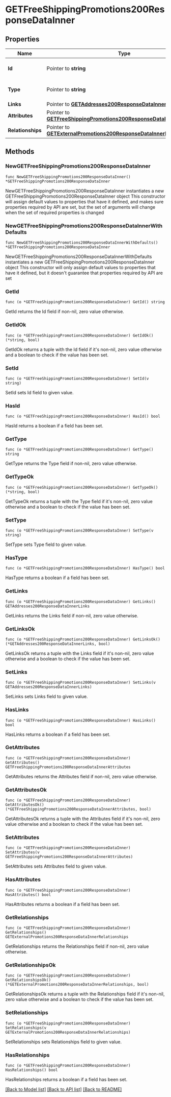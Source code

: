 # GETFreeShippingPromotions200ResponseDataInner

## Properties

Name | Type | Description | Notes
------------ | ------------- | ------------- | -------------
**Id** | Pointer to **string** | The resource&#39;s id | [optional] 
**Type** | Pointer to **string** | The resource&#39;s type | [optional] 
**Links** | Pointer to [**GETAddresses200ResponseDataInnerLinks**](GETAddresses200ResponseDataInnerLinks.md) |  | [optional] 
**Attributes** | Pointer to [**GETFreeShippingPromotions200ResponseDataInnerAttributes**](GETFreeShippingPromotions200ResponseDataInnerAttributes.md) |  | [optional] 
**Relationships** | Pointer to [**GETExternalPromotions200ResponseDataInnerRelationships**](GETExternalPromotions200ResponseDataInnerRelationships.md) |  | [optional] 

## Methods

### NewGETFreeShippingPromotions200ResponseDataInner

`func NewGETFreeShippingPromotions200ResponseDataInner() *GETFreeShippingPromotions200ResponseDataInner`

NewGETFreeShippingPromotions200ResponseDataInner instantiates a new GETFreeShippingPromotions200ResponseDataInner object
This constructor will assign default values to properties that have it defined,
and makes sure properties required by API are set, but the set of arguments
will change when the set of required properties is changed

### NewGETFreeShippingPromotions200ResponseDataInnerWithDefaults

`func NewGETFreeShippingPromotions200ResponseDataInnerWithDefaults() *GETFreeShippingPromotions200ResponseDataInner`

NewGETFreeShippingPromotions200ResponseDataInnerWithDefaults instantiates a new GETFreeShippingPromotions200ResponseDataInner object
This constructor will only assign default values to properties that have it defined,
but it doesn't guarantee that properties required by API are set

### GetId

`func (o *GETFreeShippingPromotions200ResponseDataInner) GetId() string`

GetId returns the Id field if non-nil, zero value otherwise.

### GetIdOk

`func (o *GETFreeShippingPromotions200ResponseDataInner) GetIdOk() (*string, bool)`

GetIdOk returns a tuple with the Id field if it's non-nil, zero value otherwise
and a boolean to check if the value has been set.

### SetId

`func (o *GETFreeShippingPromotions200ResponseDataInner) SetId(v string)`

SetId sets Id field to given value.

### HasId

`func (o *GETFreeShippingPromotions200ResponseDataInner) HasId() bool`

HasId returns a boolean if a field has been set.

### GetType

`func (o *GETFreeShippingPromotions200ResponseDataInner) GetType() string`

GetType returns the Type field if non-nil, zero value otherwise.

### GetTypeOk

`func (o *GETFreeShippingPromotions200ResponseDataInner) GetTypeOk() (*string, bool)`

GetTypeOk returns a tuple with the Type field if it's non-nil, zero value otherwise
and a boolean to check if the value has been set.

### SetType

`func (o *GETFreeShippingPromotions200ResponseDataInner) SetType(v string)`

SetType sets Type field to given value.

### HasType

`func (o *GETFreeShippingPromotions200ResponseDataInner) HasType() bool`

HasType returns a boolean if a field has been set.

### GetLinks

`func (o *GETFreeShippingPromotions200ResponseDataInner) GetLinks() GETAddresses200ResponseDataInnerLinks`

GetLinks returns the Links field if non-nil, zero value otherwise.

### GetLinksOk

`func (o *GETFreeShippingPromotions200ResponseDataInner) GetLinksOk() (*GETAddresses200ResponseDataInnerLinks, bool)`

GetLinksOk returns a tuple with the Links field if it's non-nil, zero value otherwise
and a boolean to check if the value has been set.

### SetLinks

`func (o *GETFreeShippingPromotions200ResponseDataInner) SetLinks(v GETAddresses200ResponseDataInnerLinks)`

SetLinks sets Links field to given value.

### HasLinks

`func (o *GETFreeShippingPromotions200ResponseDataInner) HasLinks() bool`

HasLinks returns a boolean if a field has been set.

### GetAttributes

`func (o *GETFreeShippingPromotions200ResponseDataInner) GetAttributes() GETFreeShippingPromotions200ResponseDataInnerAttributes`

GetAttributes returns the Attributes field if non-nil, zero value otherwise.

### GetAttributesOk

`func (o *GETFreeShippingPromotions200ResponseDataInner) GetAttributesOk() (*GETFreeShippingPromotions200ResponseDataInnerAttributes, bool)`

GetAttributesOk returns a tuple with the Attributes field if it's non-nil, zero value otherwise
and a boolean to check if the value has been set.

### SetAttributes

`func (o *GETFreeShippingPromotions200ResponseDataInner) SetAttributes(v GETFreeShippingPromotions200ResponseDataInnerAttributes)`

SetAttributes sets Attributes field to given value.

### HasAttributes

`func (o *GETFreeShippingPromotions200ResponseDataInner) HasAttributes() bool`

HasAttributes returns a boolean if a field has been set.

### GetRelationships

`func (o *GETFreeShippingPromotions200ResponseDataInner) GetRelationships() GETExternalPromotions200ResponseDataInnerRelationships`

GetRelationships returns the Relationships field if non-nil, zero value otherwise.

### GetRelationshipsOk

`func (o *GETFreeShippingPromotions200ResponseDataInner) GetRelationshipsOk() (*GETExternalPromotions200ResponseDataInnerRelationships, bool)`

GetRelationshipsOk returns a tuple with the Relationships field if it's non-nil, zero value otherwise
and a boolean to check if the value has been set.

### SetRelationships

`func (o *GETFreeShippingPromotions200ResponseDataInner) SetRelationships(v GETExternalPromotions200ResponseDataInnerRelationships)`

SetRelationships sets Relationships field to given value.

### HasRelationships

`func (o *GETFreeShippingPromotions200ResponseDataInner) HasRelationships() bool`

HasRelationships returns a boolean if a field has been set.


[[Back to Model list]](../README.md#documentation-for-models) [[Back to API list]](../README.md#documentation-for-api-endpoints) [[Back to README]](../README.md)


